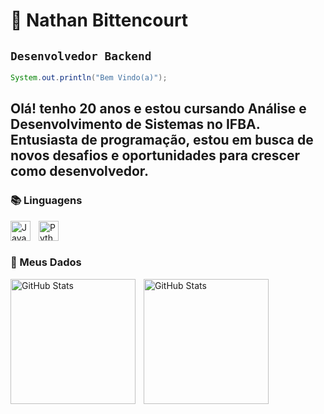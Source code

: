 # 🚀 Nathan Bittencourt 

## `Desenvolvedor Backend` ##

```java
System.out.println("Bem Vindo(a)");
```

Olá! tenho 20 anos e estou cursando Análise e Desenvolvimento de Sistemas no IFBA. Entusiasta de programação, estou em busca de novos desafios e oportunidades para crescer como desenvolvedor.
---

### 📚 Linguagens

<img 
    align="left" 
    alt="Java" 
    title="Java"
    width="32px" 
    style="padding-right: 10px;" 
    src="https://cdn.jsdelivr.net/gh/devicons/devicon@latest/icons/java/java-original.svg" 
/>

<img 
    align="left" 
    alt="Python" 
    title="Python"
    width="32px" 
    style="padding-right: 10px;" 
    src="https://cdn.jsdelivr.net/gh/devicons/devicon@latest/icons/python/python-original.svg" 
/>
<br/>
<br/>

### 🎲 Meus Dados

<p>
  <img 
    align="left" 
    alt="GitHub Stats" 
    height="200" 
    style="padding-right: 10px;" 
    src="https://github-readme-stats.vercel.app/api?username=NathanBitt&show_icons=true&theme=dark&include_all_commits=true&locale=pt-b" 
  />

<img 
      align="left" 
      alt="GitHub Stats" 
      height="200" 
      src="https://github-readme-stats.vercel.app/api/top-langs/?username=NathanBitt&theme=dark&layout=compact&custom_title=Tecnologias&langs_count=9" 
  />

</p>







